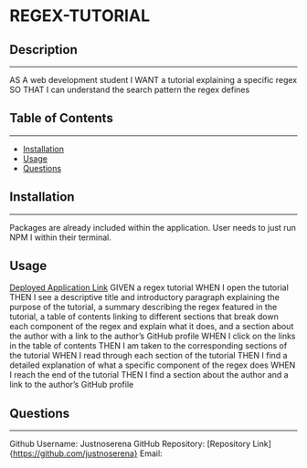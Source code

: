 # REGEX-TUTORIAL
  ## Description
  ---
AS A web development student
I WANT a tutorial explaining a specific regex
SO THAT I can understand the search pattern the regex defines
  ## Table of Contents
  ---
  - [Installation](#installation)
  - [Usage](#usage)
  - [Questions](#questions)

  ## Installation
  ---
  Packages are already included within the application. User needs to just run NPM I within their terminal. 
  ## Usage
  [Deployed Application Link](https://github.com/justnoserena/Regex-Tutorial/blob/main/gist-template.md)
  GIVEN a regex tutorial
  WHEN I open the tutorial
  THEN I see a descriptive title and introductory paragraph explaining the purpose of the tutorial, a summary describing the regex featured in the tutorial, a table of contents linking to different sections that break down each component of the regex and explain what it does, and a section about the author with a link to the author’s GitHub profile
  WHEN I click on the links in the table of contents
  THEN I am taken to the corresponding sections of the tutorial
  WHEN I read through each section of the tutorial
  THEN I find a detailed explanation of what a specific component of the regex does
  WHEN I reach the end of the tutorial
  THEN I find a section about the author and a link to the author’s GitHub profile

  ## Questions
  ---
  Github Username: Justnoserena 
  GitHub Repository: [Repository Link]{https://github.com/justnoserena}
  Email: 

